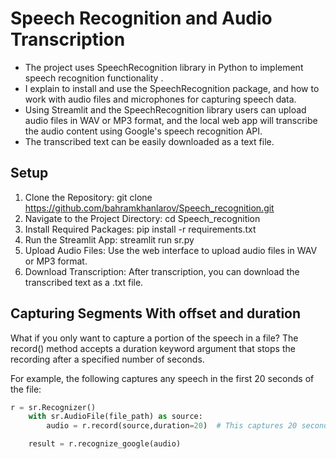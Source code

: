 # Speech Recognition and Audio Transcription 

- The project uses SpeechRecognition library in Python to implement speech recognition functionality . 
- I explain to install and use the SpeechRecognition package, and how to work with audio files and microphones for capturing speech data. 
- Using Streamlit and the SpeechRecognition library users can upload audio files in WAV or MP3 format, and the local web app will transcribe the audio content using Google's speech recognition API. 
- The transcribed text can be easily downloaded as a text file.

## Setup


1. Clone the Repository:    git clone https://github.com/bahramkhanlarov/Speech_recognition.git
2. Navigate to the Project Directory: cd Speech_recognition
3. Install Required Packages: pip install -r requirements.txt
4. Run the Streamlit App:  streamlit run sr.py
5. Upload Audio Files:
Use the web interface to upload audio files in WAV or MP3 format.
6. Download Transcription:
After transcription, you can download the transcribed text as a .txt file.

## Capturing Segments With offset and duration
What if you only want to capture a portion of the speech in a file? The record() method accepts a duration keyword argument that stops the recording after a specified number of seconds.

For example, the following captures any speech in the first 20 seconds of the file:

```python
r = sr.Recognizer()
    with sr.AudioFile(file_path) as source:
        audio = r.record(source,duration=20)  # This captures 20 seconds of audio data

    result = r.recognize_google(audio)
